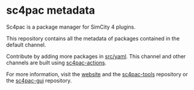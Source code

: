 sc4pac metadata
===============

Sc4pac is a package manager for SimCity 4 plugins.

This repository contains all the metadata of packages contained in the default channel.

Contribute by adding more packages in [src/yaml](src/yaml/).
This channel and other channels are built using [sc4pac-actions](https://github.com/memo33/sc4pac-actions).

For more information, visit the [website](https://memo33.github.io/sc4pac/) and the [sc4pac-tools](https://github.com/memo33/sc4pac-tools) repository
or the [sc4pac-gui](https://github.com/memo33/sc4pac-gui) repository.
